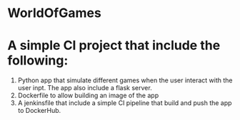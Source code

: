# WorldOfGames

# A simple CI project that include the following:
1. Python app that simulate different games when the user interact with the user inpt.
The app also include a flask server.
2. Dockerfile to allow building an image of the app
3. A jenkinsfile that include a simple CI pipeline that build and push the app to DockerHub.
